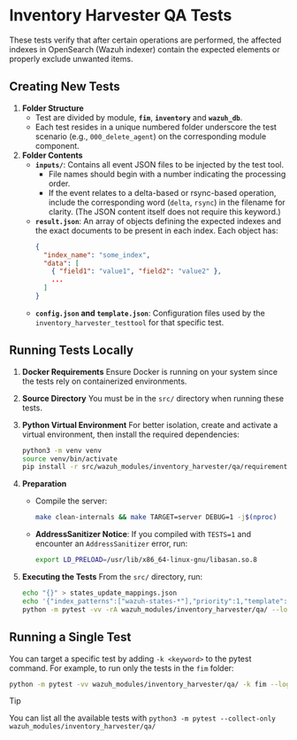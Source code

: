 # Inventory Harvester QA Tests

These tests verify that after certain operations are performed, the affected indexes in OpenSearch (Wazuh indexer) contain the expected elements or properly exclude unwanted items.

## Creating New Tests

1. **Folder Structure**
   - Test are divided by module, **`fim`**, **`inventory`** and **`wazuh_db`**.
   - Each test resides in a unique numbered folder underscore the test scenario (e.g., `000_delete_agent`) on the corresponding module component.
2. **Folder Contents**
   - **`inputs/`**: Contains all event JSON files to be injected by the test tool.
     - File names should begin with a number indicating the processing order.
     - If the event relates to a delta-based or rsync-based operation, include the corresponding word (`delta`, `rsync`) in the filename for clarity. (The JSON content itself does not require this keyword.)
   - **`result.json`**: An array of objects defining the expected indexes and the exact documents to be present in each index. Each object has:
     ```json
     {
       "index_name": "some_index",
       "data": [
         { "field1": "value1", "field2": "value2" },
         ...
       ]
     }
     ```
   - **`config.json` and `template.json`**: Configuration files used by the `inventory_harvester_testtool` for that specific test.

## Running Tests Locally

1. **Docker Requirements**
   Ensure Docker is running on your system since the tests rely on containerized environments.

2. **Source Directory**
   You must be in the `src/` directory when running these tests.

3. **Python Virtual Environment**
   For better isolation, create and activate a virtual environment, then install the required dependencies:

   ```bash
   python3 -m venv venv
   source venv/bin/activate
   pip install -r src/wazuh_modules/inventory_harvester/qa/requirements.txt
   ```

4. **Preparation**

   - Compile the server:
     ```bash
     make clean-internals && make TARGET=server DEBUG=1 -j$(nproc)
     ```
   - **AddressSanitizer Notice**: If you compiled with `TESTS=1` and encounter an `AddressSanitizer` error, run:
     ```bash
     export LD_PRELOAD=/usr/lib/x86_64-linux-gnu/libasan.so.8
     ```

5. **Executing the Tests**
   From the `src/` directory, run:

   ```bash
   echo "{}" > states_update_mappings.json
   echo '{"index_patterns":["wazuh-states-*"],"priority":1,"template":{"settings":{},"mappings":{},"aliases":{}}}' > dummy_template.json
   python -m pytest -vv -rA wazuh_modules/inventory_harvester/qa/ --log-cli-level=DEBUG
   ```

## Running a Single Test

You can target a specific test by adding `-k <keyword>` to the pytest command. For example, to run only the tests in the `fim` folder:

```bash
python -m pytest -vv wazuh_modules/inventory_harvester/qa/ -k fim --log-cli-level=DEBUG
```

> [!TIP]
> You can list all the available tests with `python3 -m pytest --collect-only  wazuh_modules/inventory_harvester/qa/`
